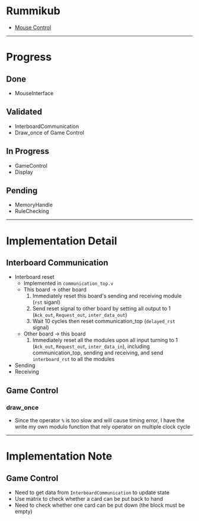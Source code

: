 # Rummikub
* [Mouse Control](https://github.com/RobRoyce/fpga_mouse_controller_basys3)

---

# Progress

## Done
* MouseInterface

## Validated
* InterboardCommunication
* Draw_once of Game Control 

## In Progress
* GameControl
* Display

## Pending
* MemoryHandle
* RuleChecking

---

# Implementation Detail

## Interboard Communication
* Interboard reset
    * Implemented in `communication_top.v`
    * This board -> other board
        1. Immediately reset this board's sending and receiving module (`rst` siganl)
        2. Send reset signal to other board by setting all output to 1 (`Ack_out`, `Request_out`, `inter_data_out`)
        3. Wait 10 cycles then reset communication_top (`delayed_rst` signal)
    * Other board -> this board
        1. Immediately reset all the modules upon all input turning to 1 (`Ack_out`, `Request_out`, `inter_data_in`), including communication_top, sending and receiving, and send `interboard_rst` to all the modules
* Sending
* Receiving

## Game Control

### draw_once
* Since the operator `%` is too slow and will cause timing error, I have the write my own modulo function that rely operator on multiple clock cycle

---

# Implementation Note

## Game Control
* Need to get data from `InterboardCommunication` to update state
* Use matrix to check whether a card can be put back to hand
* Need to check whether one card can be put down (the block must be empty)